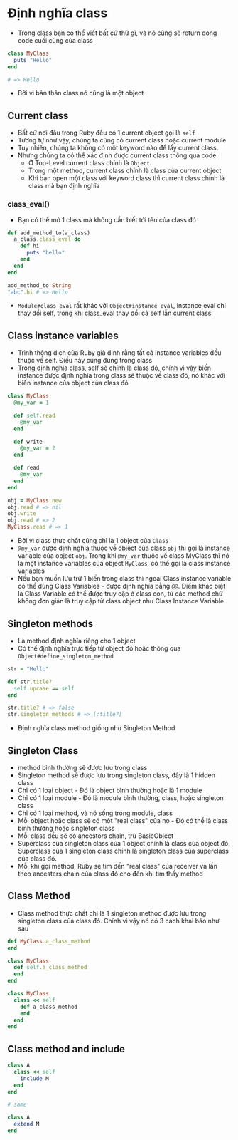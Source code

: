 # Định nghĩa class
 - Trong class bạn có thể viết bất cứ thứ gì, và nó cũng sẽ return dòng code cuối cùng của class

```ruby
class MyClass
  puts "Hello"
end

# => Hello
```

- Bởi vì bản thân class nó cũng là một object

## Current class

- Bất cứ nơi đâu trong Ruby đều có 1 current object gọi là `self`
- Tương tự như vậy, chúng ta cũng có current class hoặc current module
- Tuy nhiên, chúng ta không có một keyword nào để lấy current class.
- Nhưng chúng ta có thể xác định được current class thông qua code:
  - Ở Top-Level current class chính là `Object`.
  - Trong một method, current class chính là class của current object
  - Khi bạn open một class với keyword class thì current class chính là class mà bạn định nghĩa

### class_eval()

- Bạn có thể mở 1 class mà không cần biết tới tên của class đó

```ruby
def add_method_to(a_class)
  a_class.class_eval do
    def hi
      puts "hello"
    end
  end
end

add_method_to String
"abc".hi # => Hello
```

- `Module#class_eval` rất khác với `Object#instance_eval`, instance eval chỉ thay đổi self, trong khi class_eval thay đổi cả self lẫn current class

## Class instance variables

- Trình thông dịch của Ruby giả định rằng tất cả instance variables đều thuộc về self. Điều này cũng đúng trong class
- Trong định nghĩa class, self sẽ chính là class đó, chính vì vậy biến instance được định nghĩa trong class sẽ thuộc về class đó, nó khác với biến instance của object của class đó

```ruby
class MyClass
  @my_var = 1

  def self.read
    @my_var
  end

  def write
    @my_var = 2
  end

  def read
    @my_var
  end
end

obj = MyClass.new
obj.read # => nil
obj.write
obj.read # => 2
MyClass.read # => 1
```

- Bởi vì class thực chất cũng chỉ là 1 object của `Class`
- `@my_var` được định nghĩa thuộc về object của class `obj` thì gọi là instance variable của object `obj`. Trong khi `@my_var` thuộc về class MyClass thì nó là một instance variables của object `MyClass`, có thể gọi là class instance variables
- Nếu bạn muốn lưu trữ 1 biến trong class thì ngoài Class instance variable có thể dùng Class Variables - được định nghĩa bằng `@@`. Điểm khác biệt là Class Variable có thể được truy cập ở class con, từ các method chứ không đơn giản là truy cập từ class object như Class Instance Variable.

## Singleton methods

- Là method định nghĩa riêng cho 1 object
- Có thể định nghĩa trực tiếp từ object đó hoặc thông qua `Object#define_singleton_method`

```ruby
str = "Hello"

def str.title?
  self.upcase == self
end

str.title? # => false
str.singleton_methods # => [:title?]
```

- Định nghĩa class method giống như Singleton Method

## Singleton Class

- method bình thường sẽ được lưu trong class
- Singleton method sẽ được lưu trong singleton class, đây là 1 hidden class
- Chỉ có 1 loại object - Đó là object bình thường hoặc là 1 module
- Chỉ có 1 loại module - Đó là module bình thường, class, hoặc singleton class
- Chỉ có 1 loại method, và nó sống trong module, class
- Mỗi object hoặc class sẽ có một "real class" của nó - Đó có thể là class bình thường hoặc singleton class
- Mỗi class đều sẽ có ancestors chain, trừ BasicObject
- Superclass của singleton class của 1 object chính là class của object đó. Superclass của 1 singleton class chính là singleton class của superclass của class đó.
- Mỗi khi gọi method, Ruby sẽ tìm đến "real class" của receiver và lần theo ancesters chain của class đó cho đến khi tìm thấy method

## Class Method

- Class method thực chất chỉ là 1 singleton method được lưu trong singleton class của class đó. Chính vì vậy nó có 3 cách khai báo như sau

```ruby
def MyClass.a_class_method
end

class MyClass
  def self.a_class_method
  end
end

class MyClass
  class << self
    def a_class_method
    end
  end
end
```

## Class method and include

```ruby
class A
  class << self
    include M
  end
end

# same

class A
  extend M
end
```
